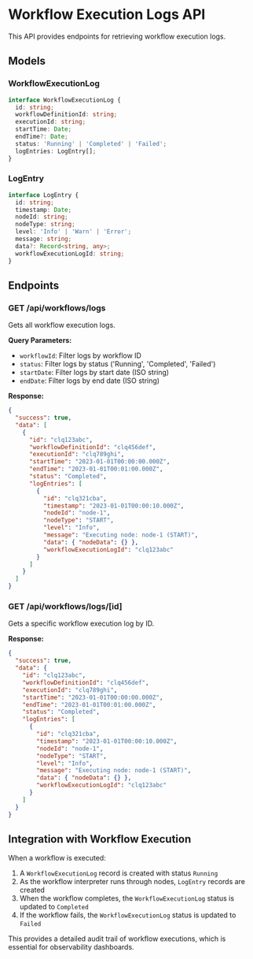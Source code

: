 # Workflow Execution Logs API

This API provides endpoints for retrieving workflow execution logs.

## Models

### WorkflowExecutionLog

```typescript
interface WorkflowExecutionLog {
  id: string;
  workflowDefinitionId: string;
  executionId: string;
  startTime: Date;
  endTime?: Date;
  status: 'Running' | 'Completed' | 'Failed';
  logEntries: LogEntry[];
}
```

### LogEntry

```typescript
interface LogEntry {
  id: string;
  timestamp: Date;
  nodeId: string;
  nodeType: string;
  level: 'Info' | 'Warn' | 'Error';
  message: string;
  data?: Record<string, any>;
  workflowExecutionLogId: string;
}
```

## Endpoints

### GET /api/workflows/logs

Gets all workflow execution logs.

**Query Parameters:**
- `workflowId`: Filter logs by workflow ID
- `status`: Filter logs by status ('Running', 'Completed', 'Failed')
- `startDate`: Filter logs by start date (ISO string)
- `endDate`: Filter logs by end date (ISO string)

**Response:**
```json
{
  "success": true,
  "data": [
    {
      "id": "clq123abc",
      "workflowDefinitionId": "clq456def",
      "executionId": "clq789ghi",
      "startTime": "2023-01-01T00:00:00.000Z",
      "endTime": "2023-01-01T00:01:00.000Z",
      "status": "Completed",
      "logEntries": [
        {
          "id": "clq321cba",
          "timestamp": "2023-01-01T00:00:10.000Z",
          "nodeId": "node-1",
          "nodeType": "START",
          "level": "Info",
          "message": "Executing node: node-1 (START)",
          "data": { "nodeData": {} },
          "workflowExecutionLogId": "clq123abc"
        }
      ]
    }
  ]
}
```

### GET /api/workflows/logs/[id]

Gets a specific workflow execution log by ID.

**Response:**
```json
{
  "success": true,
  "data": {
    "id": "clq123abc",
    "workflowDefinitionId": "clq456def",
    "executionId": "clq789ghi",
    "startTime": "2023-01-01T00:00:00.000Z",
    "endTime": "2023-01-01T00:01:00.000Z",
    "status": "Completed",
    "logEntries": [
      {
        "id": "clq321cba",
        "timestamp": "2023-01-01T00:00:10.000Z",
        "nodeId": "node-1",
        "nodeType": "START",
        "level": "Info",
        "message": "Executing node: node-1 (START)",
        "data": { "nodeData": {} },
        "workflowExecutionLogId": "clq123abc"
      }
    ]
  }
}
```

## Integration with Workflow Execution

When a workflow is executed:

1. A `WorkflowExecutionLog` record is created with status `Running`
2. As the workflow interpreter runs through nodes, `LogEntry` records are created
3. When the workflow completes, the `WorkflowExecutionLog` status is updated to `Completed`
4. If the workflow fails, the `WorkflowExecutionLog` status is updated to `Failed`

This provides a detailed audit trail of workflow executions, which is essential for observability dashboards.

